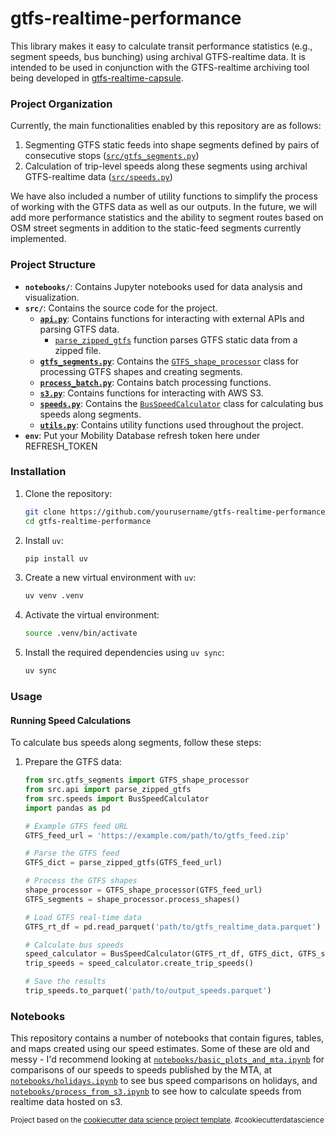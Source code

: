 gtfs-realtime-performance
==============================

This library makes it easy to calculate transit performance statistics (e.g., segment speeds, bus bunching) using archival GTFS-realtime data. It is intended to be used in conjunction with the GTFS-realtime archiving tool being developed in [gtfs-realtime-capsule](https://github.com/tsdataclinic/gtfs-realtime-capsule).

### Project Organization

Currently, the main functionalities enabled by this repository are as follows:

1. Segmenting GTFS static feeds into shape segments defined by pairs of consecutive stops ([`src/gtfs_segments.py`](src/gtfs_segments.py))
2. Calculation of trip-level speeds along these segments using archival GTFS-realtime data ([`src/speeds.py`](src/speeds.py))

We have also included a number of utility functions to simplify the process of working with the GTFS data as well as our outputs. In the future, we will add more performance statistics and the ability to segment routes based on OSM street segments in addition to the static-feed segments currently implemented.

### Project Structure

- **`notebooks/`**: Contains Jupyter notebooks used for data analysis and visualization.
- **`src/`**: Contains the source code for the project.
  - **[`api.py`](src/api.py)**: Contains functions for interacting with external APIs and parsing GTFS data.
    - [`parse_zipped_gtfs`](src/api.py) function parses GTFS static data from a zipped file.
  - **[`gtfs_segments.py`](src/gtfs_segments.py)**: Contains the [`GTFS_shape_processor`](src/gtfs_segments.py) class for processing GTFS shapes and creating segments.
  - **[`process_batch.py`](src/process_batch.py)**: Contains batch processing functions.
  - **[`s3.py`](src/s3.py)**: Contains functions for interacting with AWS S3.
  - **[`speeds.py`](src/speeds.py)**: Contains the [`BusSpeedCalculator`](src/speeds.py) class for calculating bus speeds along segments.
  - **[`utils.py`](src/utils.py)**: Contains utility functions used throughout the project.
- **`env`**: Put your Mobility Database refresh token here under REFRESH_TOKEN

### Installation

1. Clone the repository:
    ```sh
    git clone https://github.com/yourusername/gtfs-realtime-performance.git
    cd gtfs-realtime-performance
    ```

2. Install `uv`:
    ```sh
    pip install uv
    ```

3. Create a new virtual environment with `uv`:
    ```sh
    uv venv .venv
    ```

4. Activate the virtual environment:
    ```sh
    source .venv/bin/activate
    ```

5. Install the required dependencies using `uv sync`:
    ```sh
    uv sync
    ```

### Usage

#### Running Speed Calculations

To calculate bus speeds along segments, follow these steps:

1. Prepare the GTFS data:
    ```python
    from src.gtfs_segments import GTFS_shape_processor
    from src.api import parse_zipped_gtfs
    from src.speeds import BusSpeedCalculator
    import pandas as pd

    # Example GTFS feed URL
    GTFS_feed_url = 'https://example.com/path/to/gtfs_feed.zip'

    # Parse the GTFS feed
    GTFS_dict = parse_zipped_gtfs(GTFS_feed_url)

    # Process the GTFS shapes
    shape_processor = GTFS_shape_processor(GTFS_feed_url)
    GTFS_segments = shape_processor.process_shapes()

    # Load GTFS real-time data
    GTFS_rt_df = pd.read_parquet('path/to/gtfs_realtime_data.parquet')

    # Calculate bus speeds
    speed_calculator = BusSpeedCalculator(GTFS_rt_df, GTFS_dict, GTFS_segments)
    trip_speeds = speed_calculator.create_trip_speeds()

    # Save the results
    trip_speeds.to_parquet('path/to/output_speeds.parquet')
    ```

### Notebooks

This repository contains a number of notebooks that contain figures, tables, and maps created using our speed estimates. Some of these are old and messy - I'd recommend looking at [`notebooks/basic_plots_and_mta.ipynb`](notebooks/basic_plots_and_mta.ipynb) for comparisons of our speeds to speeds published by the MTA,  at [`notebooks/holidays.ipynb`](notebooks/holidays.ipynb) to see bus speed comparisons on holidays, and [`notebooks/process_from_s3.ipynb`](notebooks/processs_from_s3.ipynb) to see how to calculate speeds from realtime data hosted on s3.

<p><small>Project based on the <a target="_blank" href="https://drivendata.github.io/cookiecutter-data-science/">cookiecutter data science project template</a>. #cookiecutterdatascience</small></p>